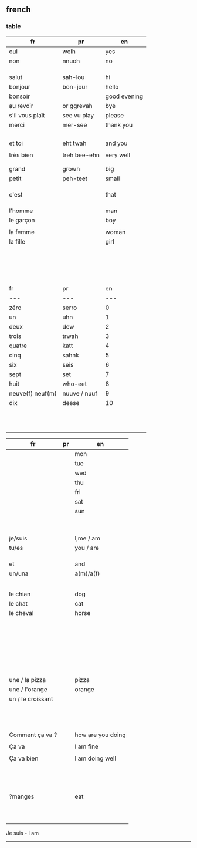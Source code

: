 ## french


### table

| fr | pr | en |
| --- | --- | --- |
| oui | weih | yes |
| non | nnuoh | no |
|  |  |  |
|  |  |  |
|  |  |  |
| salut | sah-lou | hi |
| bonjour | bon-jour | hello |
| bonsoir |  | good evening |
| au revoir | or ggrevah | bye |
| s'il vous plaît | see vu play | please |
| merci | mer-see | thank you |
|  |  |  |
|  |  |  |
|  |  |  |
|  |  |  |
| et toi | eht twah | and you |
|  |  |  |
| très bien | treh bee-ehn | very well |
|  |  |  |
|  |  |  |
| grand | growh | big |
| petit | peh-teet | small |
|  |  |  |
|  |  |  |
|  |  |  |
| c'est |  | that |
|  |  |  |
|  |  |  |
|  |  |  |
| l'homme |  | man |
| le garçon |  | boy |
|  |  |  |
| la femme |  | woman |
| la fille |  | girl |
|  |  |  |
|  |  |  |
|  |  |  |
|  |  |  |
|  |  |  |
|  |  |  |
|  |  |  |
|  |  |  |
|  |  |  |
|  |  |  |
|  |  |  |
|  |  |  |
|  |  |  |
|  |  |  |
|  |  |  |
|  |  |  |
|  |  |  |
| fr | pr | en |
| --- | --- | --- |
| zéro | serro | 0 |
| un | uhn | 1 |
| deux | dew| 2 |
| trois | trwah | 3 |
| quatre | katt | 4 |
| cinq | sahnk | 5 |
| six | seis | 6 |
| sept | set | 7 |
| huit | who-eet | 8 |
| neuve(f) neuf(m) | nuuve / nuuf | 9 |
| dix | deese | 10 |
|  |  |  |
|  |  |  |
|  |  |  |
|  |  |  |
|  |  |  |
|  |  |  |
|  |  |  |
|  |  |  |
|  |  |  |
|  |  |  |
|  |  |  |

| fr | pr | en |
| --- | --- | --- |
|  |  | mon |
|  |  | tue |
|  |  | wed |
|  |  | thu |
|  |  | fri |
|  |  | sat |
|  |  | sun |
|  |  |  |
|  |  |  |
|  |  |  |
|  |  |  |
|  |  |  |
|  |  |  |
|  |  |  |
|  |  |  |
| je/suis |  | I,me / am |
| tu/es |  | you / are |
|  |  |  |
|  |  |  |
|  |  |  |
| et |  | and |
| un/una |  | a(m)/a(f) |
|  |  |  |
|  |  |  |
|  |  |  |
|  |  |  |
|  |  |  |
| le chian |  | dog |
| le chat |  | cat |
| le  cheval |  | horse |
|  |  |  |
|  |  |  |
|  |  |  |
|  |  |  |
|  |  |  |
|  |  |  |
|  |  |  |
|  |  |  |
|  |  |  |
|  |  |  |
|  |  |  |
|  |  |  |
|  |  |  |
|  |  |  |
|  |  |  |
|  |  |  |
|  |  |  |
|  |  |  |
|  |  |  |
|  |  |  |
|  |  |  |
|  |  |  |
|  |  |  |
|  |  |  |
|  |  |  |
|  |  |  |
| une / la pizza |  | pizza |
| une / l'orange |  | orange |
| un / le croissant |  |  |
|  |  |  |
|  |  |  |
|  |  |  |
|  |  |  |
|  |  |  |
|  |  |  |
|  |  |  |
|  |  |  |
|  |  |  |
|  |  |  |
|  |  |  |
|  |  |  |
| Comment ça va ? |  | how are you doing |
|  |  |  |
| Ça va |  | I am fine |
|  |  |  |
| Ça va bien|  | I am doing well |
|  |  |  |
|  |  |  |
|  |  |  |
|  |  |  |
|  |  |  |
|  |  |  |
|  |  |  |
|  |  |  |
|  |  |  |
|  |  |  |
|  |  |  |
|  |  |  |
|  |  |  |
| ?manges |  | eat |
|  |  |  |
|  |  |  |
|  |  |  |
|  |  |  |
|  |  |  |
|  |  |  |
|  |  |  |
|  |  |  |
|  |  |  |
|  |  |  |


Je suis - I am






---
